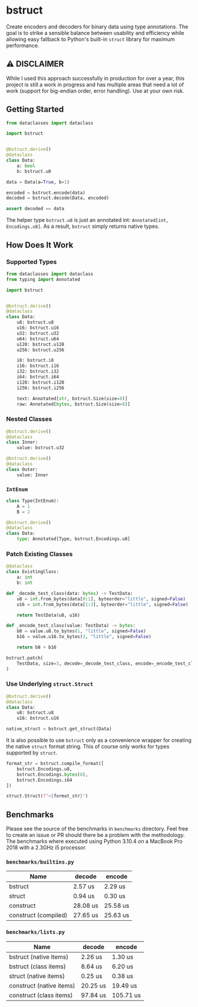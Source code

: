 # bstruct

Create encoders and decoders for binary data using type annotations.
The goal is to strike a sensible balance between usability and efficiency
while allowing easy fallback to Python's built-in `struct` library for maximum performance.

## ⚠️ DISCLAIMER

While I used this approach successfully in production for over a year, this project is still a work in progress
and has multiple areas that need a lot of work (support for big-endian order, error handling).
Use at your own risk.

## Getting Started

```python
from dataclasses import dataclass

import bstruct


@bstruct.derive()
@dataclass
class Data:
    a: bool
    b: bstruct.u8

data = Data(a=True, b=1)

encoded = bstruct.encode(data)
decoded = bstruct.decode(Data, encoded)

assert decoded == data
```

The helper type `bstruct.u8` is just an annotated int: `Annotated[int, Encodings.u8]`.
As a result, `bstruct` simply returns native types.

## How Does It Work

### Supported Types

```python
from dataclasses import dataclass
from typing import Annotated

import bstruct


@bstruct.derive()
@dataclass
class Data:
    u8: bstruct.u8
    u16: bstruct.u16
    u32: bstruct.u32
    u64: bstruct.u64
    u128: bstruct.u128
    u256: bstruct.u256

    i8: bstruct.i8
    i16: bstruct.i16
    i32: bstruct.i32
    i64: bstruct.i64
    i128: bstruct.i128
    i256: bstruct.i256

    text: Annotated[str, bstruct.Size(size=8)]
    raw: Annotated[bytes, bstruct.Size(size=8)]
```

### Nested Classes

```python
@bstruct.derive()
@dataclass
class Inner:
    value: bstruct.u32

@bstruct.derive()
@dataclass
class Outer:
    value: Inner
```

### `IntEnum`

```python
class Type(IntEnum):
    A = 1
    B = 2

@bstruct.derive()
@dataclass
class Data:
    type: Annotated[Type, bstruct.Encodings.u8]
```

### Patch Existing Classes

```python
@dataclass
class ExistingClass:
    a: int
    b: int

def _decode_test_class(data: bytes) -> TestData:
    u8 = int.from_bytes(data[0:1], byteorder="little", signed=False)
    u16 = int.from_bytes(data[1:3], byteorder="little", signed=False)

    return TestData(u8, u16)

def _encode_test_class(value: TestData) -> bytes:
    b8 = value.u8.to_bytes(1, "little", signed=False)
    b16 = value.u16.to_bytes(2, "little", signed=False)

    return b8 + b16

bstruct.patch(
    TestData, size=3, decode=_decode_test_class, encode=_encode_test_class
)

```

### Use Underlying `struct.Struct`

```python
@bstruct.derive()
@dataclass
class Data:
    u8: bstruct.u8
    u16: bstruct.u16

native_struct = bstruct.get_struct(Data)
```

It is also possible to use `bstruct` only as a convenience wrapper for creating the native `struct` format string.
This of course only works for types supported by `struct`.

```python
format_str = bstruct.compile_format([
    bstruct.Encodings.u8,
    bstruct.Encodings.bytes(8),
    bstruct.Encodings.i64
])

struct.Struct(f"<{format_str}")
```

## Benchmarks

Please see the source of the benchmarks in `benchmarks` directory.
Feel free to create an issue or PR should there be a problem with the methodology.
The benchmarks where executed using Python 3.10.4 on a MacBook Pro 2018 with a 2.3GHz i5 processor.

### `benchmarks/builtins.py`

| Name                 | decode   | encode   |
| -------------------- | -------- | -------- |
| bstruct              | 2.57 us  | 2.29 us  |
| struct               | 0.94 us  | 0.30 us  |
| construct            | 28.08 us | 25.58 us |
| construct (compiled) | 27.65 us | 25.63 us |

### `benchmarks/lists.py`

| Name                     | decode   | encode    |
| ------------------------ | -------- | --------- |
| bstruct (native items)   | 2.26 us  | 1.30 us   |
| bstruct (class items)    | 8.64 us  | 6.20 us   |
| struct (native items)    | 0.25 us  | 0.38 us   |
| construct (native items) | 20.25 us | 19.49 us  |
| construct (class items)  | 97.84 us | 105.71 us |
